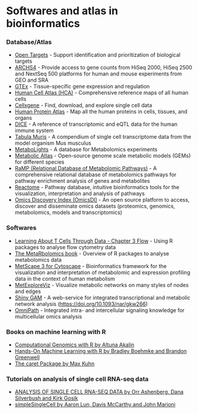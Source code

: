 # Softwares and atlas in bioinformatics

### Database/Atlas

- [Open Targets](https://platform.opentargets.org/) - Support identification and prioritization of biological targets 
- [ARCHS4](https://maayanlab.cloud/archs4/index.html) - Provide access to gene counts from HiSeq 2000, HiSeq 2500 and NextSeq 500 platforms for human and mouse experiments from GEO and SRA
- [GTEx](https://www.gtexportal.org/home/) - Tissue-specific gene expression and regulation
- [Human Cell Atlas (HCA)](https://data.humancellatlas.org/) - Comprehensive reference maps of all human cells
- [Cellxgene](https://cellxgene.cziscience.com/) - Find, download, and explore single cell data
- [Human Protein Atlas](https://www.proteinatlas.org/) - Map all the human proteins in cells, tissues, and organs
- [DICE](https://dice-database.org/) - A reference of transcriptomic and eQTL data for the human immune system
- [Tabula Muris](https://tabula-muris.ds.czbiohub.org/) - A compendium of single cell transcriptome data from the model organism Mus musculus
- [MetaboLights](https://www.ebi.ac.uk/metabolights/index) - A database for Metabolomics experiments
- [Metabolic Atlas](https://metabolicatlas.org/) - Open-source genome scale metabolic models (GEMs) for different species
- [RaMP (Relational Database of Metabolomic Pathways)](https://github.com/ncats/RaMP-DB/) - A comprehensive relational database of metabolomics pathways for pathway enrichment analysis of genes and metabolites
- [Reactome](https://reactome.org/) - Pathway database, intuitive bioinformatics tools for the visualization, interpretation and analysis of pathways
- [Omics Discovery Index (OmicsDI)](https://www.omicsdi.org/) - An open source platform to access, discover and disseminate omics datasets (proteomics, genomics, metabolomics, models and transcriptomics)

### Softwares
- [Learning About T Cells Through Data - Chapter 3 Flow](https://tcelldata.hammerlab.org/flow.html) - Using R packages to analyse flow cytometry data
- [The MetaRbolomics book](https://rformassspectrometry.github.io/metaRbolomics-book/) - Overview of R packages to analyse metabolomics data
- [MetScape 3 for Cytoscape](http://metscape.ncibi.org/index.html) - Bioinformatics framework for the visualization and interpretation of metabolomic and expression profiling data in the context of human metabolism
- [MetExploreViz](https://metexplore.toulouse.inrae.fr/metexploreViz/doc/index.php) - Visualize metabolic networks on many styles of nodes and edges
- [Shiny GAM](https://artyomovlab.wustl.edu/shiny/gam/) - A web-service for integrated transcriptional and metabolic network analysis (https://doi.org/10.1093/nar/gkw266)
- [OmniPath](https://omnipathdb.org/) - Integrated intra- and intercellular signaling knowledge for multicellular omics analysis

### Books on machine learning with R
- [Computational Genomics with R by Altuna Akalin](http://compgenomr.github.io/book/)
- [Hands-On Machine Learning with R by Bradley Boehmke and Brandon Greenwell](https://bradleyboehmke.github.io/HOML/)
- [The caret Package by Max Kuhn](https://topepo.github.io/caret/index.html)

### Tutorials on analysis of single cell RNA-seq data
- [ANALYSIS OF SINGLE CELL RNA-SEQ DATA by Orr Ashenberg, Dana Silverbush and Kirk Gosik](https://broadinstitute.github.io/2020_scWorkshop/)
- [simpleSingleCell by Aaron Lun, Davis McCarthy and John Marioni](https://doi.org/doi:10.18129/B9.bioc.simpleSingleCell)
